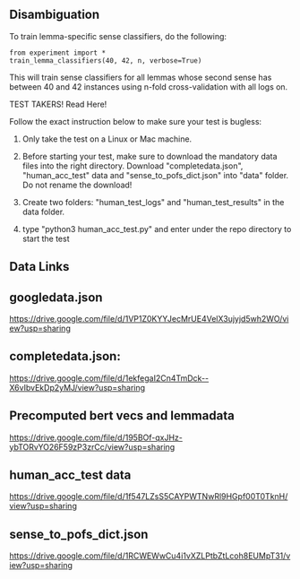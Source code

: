 Disambiguation
--------------

To train lemma-specific sense classifiers, do the following:

    from experiment import *
    train_lemma_classifiers(40, 42, n, verbose=True)
    
This will train sense classifiers for all lemmas whose second sense has
between 40 and 42 instances using n-fold cross-validation with all logs on.


TEST TAKERS! Read Here!

Follow the exact instruction below to make sure your test is bugless:

1. Only take the test on a Linux or Mac machine.

2. Before starting your test, make sure to download the mandatory data files into the right directory. Download "completedata.json", "human_acc_test" data and "sense_to_pofs_dict.json" into "data" folder. Do not rename the download!

3. Create two folders: "human_test_logs" and "human_test_results" in the data folder.

4. type "python3 human_acc_test.py" and enter under the repo directory to start the test


     
    
Data Links
----------
## googledata.json
https://drive.google.com/file/d/1VP1Z0KYYJecMrUE4VelX3ujyjd5wh2WO/view?usp=sharing

## completedata.json:
https://drive.google.com/file/d/1ekfegaI2Cn4TmDck--X6vIbvEkDp2yMJ/view?usp=sharing

## Precomputed bert vecs and lemmadata
https://drive.google.com/file/d/195BOf-qxJHz-ybTORvYO26F59zP3zrCc/view?usp=sharing

## human_acc_test data
https://drive.google.com/file/d/1f547LZsS5CAYPWTNwRl9HGpf00T0TknH/view?usp=sharing

## sense_to_pofs_dict.json
https://drive.google.com/file/d/1RCWEWwCu4i1vXZLPtbZtLcoh8EUMpT31/view?usp=sharing
